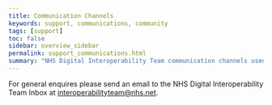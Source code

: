 ```yaml
---
title: Communication Channels
keywords: support, communications, community 
tags: [support]
toc: false
sidebar: overview_sidebar
permalink: support_communications.html
summary: "NHS Digital Interoperability Team communication channels used for the ITK3 Transfer of Care specifications."
---
```




For general enquires please send an email to the NHS Digital Interoperability Team Inbox at <a href="mailto:interoperabilityteam@nhs.net>">interoperabilityteam@nhs.net</a>.
<br><br>



